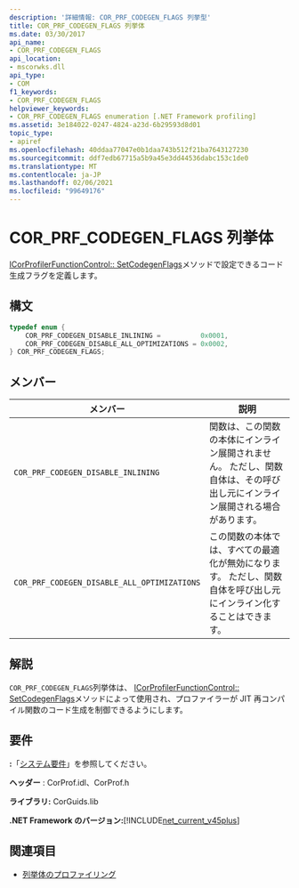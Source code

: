 ```yaml
---
description: '詳細情報: COR_PRF_CODEGEN_FLAGS 列挙型'
title: COR_PRF_CODEGEN_FLAGS 列挙体
ms.date: 03/30/2017
api_name:
- COR_PRF_CODEGEN_FLAGS
api_location:
- mscorwks.dll
api_type:
- COM
f1_keywords:
- COR_PRF_CODEGEN_FLAGS
helpviewer_keywords:
- COR_PRF_CODEGEN_FLAGS enumeration [.NET Framework profiling]
ms.assetid: 3e184022-0247-4824-a23d-6b29593d8d01
topic_type:
- apiref
ms.openlocfilehash: 40ddaa77047e0b1daa743b512f21ba7643127230
ms.sourcegitcommit: ddf7edb67715a5b9a45e3dd44536dabc153c1de0
ms.translationtype: MT
ms.contentlocale: ja-JP
ms.lasthandoff: 02/06/2021
ms.locfileid: "99649176"
---
```

# <a name="cor_prf_codegen_flags-enumeration"></a>COR_PRF_CODEGEN_FLAGS 列挙体

[ICorProfilerFunctionControl:: SetCodegenFlags](icorprofilerfunctioncontrol-setcodegenflags-method.md)メソッドで設定できるコード生成フラグを定義します。  
  
## <a name="syntax"></a>構文  
  
```cpp  
typedef enum {  
    COR_PRF_CODEGEN_DISABLE_INLINING =          0x0001,  
    COR_PRF_CODEGEN_DISABLE_ALL_OPTIMIZATIONS = 0x0002,  
} COR_PRF_CODEGEN_FLAGS;  
```  
  
## <a name="members"></a>メンバー  
  
|メンバー|説明|  
|------------|-----------------|  
|`COR_PRF_CODEGEN_DISABLE_INLINING`|関数は、この関数の本体にインライン展開されません。 ただし、関数自体は、その呼び出し元にインライン展開される場合があります。|  
|`COR_PRF_CODEGEN_DISABLE_ALL_OPTIMIZATIONS`|この関数の本体では、すべての最適化が無効になります。 ただし、関数自体を呼び出し元にインライン化することはできます。|  
  
## <a name="remarks"></a>解説  

 `COR_PRF_CODEGEN_FLAGS`列挙体は、 [ICorProfilerFunctionControl:: SetCodegenFlags](icorprofilerfunctioncontrol-setcodegenflags-method.md)メソッドによって使用され、プロファイラーが JIT 再コンパイル関数のコード生成を制御できるようにします。  
  
## <a name="requirements"></a>要件  

 **:**「[システム要件](../../get-started/system-requirements.md)」を参照してください。  
  
 **ヘッダー** : CorProf.idl、CorProf.h  
  
 **ライブラリ:** CorGuids.lib  
  
 **.NET Framework のバージョン:**[!INCLUDE[net_current_v45plus](../../../../includes/net-current-v45plus-md.md)]  
  
## <a name="see-also"></a>関連項目

- [列挙体のプロファイリング](profiling-enumerations.md)
